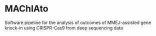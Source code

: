# MAChIAto

Software pipeline for the analysis of outcomes of MMEJ-assisted gene knock-in using CRISPR-Cas9 from deep sequencing data